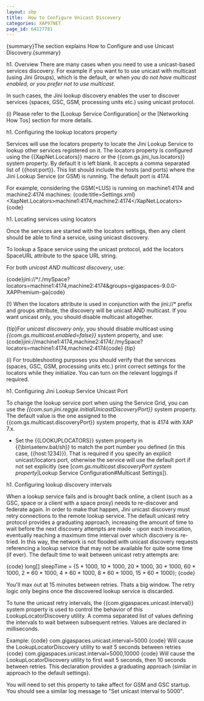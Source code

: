 ```yaml
---
layout: sbp
title:  How to Configure Unicast Discovery
categories: XAP97NET
page_id: 64127781
---
```


{summary}The section explains How to Configure and use Unicast Discovery.{summary}

h1. Overview
There are many cases when you need to use a unicast-based services discovery. For example if you want to to use unicast with multicast (using Jini Groups), which is the default, or when *you do not have multicast enabled, or you prefer not to use multicast*.

In such cases, the Jini lookup discovery enables the user to discover services (spaces, GSC, GSM, processing units etc.) using unicast protocol.

(i) Please refer to the [Lookup Service Configuration] or the [Networking How Tos] section for more details.

h1. Configuring the lookup locators property

Services will use the locators property to locate the Jini Lookup Service to lookup other services registered on it. The locators property is configured using the {{XapNet.Locators}} macro or the {{com.gs.jini_lus.locators}} system property. By default it is left blank. It accepts a comma separated list of {{host:port}}. This list should include the hosts (and ports) where the Jini Lookup Service (or GSM) is running. The default port is 4174.

For example, considering the GSM(+LUS) is running on machine1:4174 and machine2:4174 machines:
{code:title=Settings.xml}
<XapNet.Locators>machine1:4174,machine2:4174</XapNet.Locators>
{code}

h1. Locating services using locators

Once the services are started with the locators settings, then any client should be able to find a service, using unicast discovery.

To lookup a Space service using the unicast protocol, add the locators SpaceURL attribute to the space URL string.

For both *unicast AND multicast discovery*, use:

{code}jini://*/./mySpace?locators=machine1:4174,machine2:4174&groups=gigaspaces-9.0.0-XAPPremium-ga{code}

(!) When the locators attribute is used in conjunction with the jini://* prefix and groups attribute, the discovery will be unicast AND multicast.
If you want unicast only, you should disable multicast altogether.

{tip}For *unicast discovery only*, you should disable multicast using *{{com.gs.multicast.enabled=false}}* system property, and use:
{code}jini://machine1:4174,machine2:4174/./mySpace?locators=machine1:4174,machine2:4174{code}
{tip}

(i) For troubleshooting purposes you should verify that the services (spaces, GSC, GSM, processing units etc.) print correct settings for the locators while they initialize. You can turn on the relevant loggings if required.

h1. Configuring Jini Lookup Service Unicast Port

To change the lookup service port when using the Service Grid, you can use the *{{com.sun.jini.reggie.initialUnicastDiscoveryPort}}* system property. The default value is the one assigned to the {{com.gs.multicast.discoveryPort}} system property, that is 4174 with XAP 7.x.
- Set the {{LOOKUPLOCATORS}} system property in {{<GigaSpaces Root>\bin\setenv.bat/sh}} to match the port number you defined (in this case, {{host:1234}}). That is required if you specify an explicit unicast/locators port, otherwise the service will use the default port if not set explicitly (see [*com.gs.multicast.discoveryPort system property*|Lookup Service Configuration#Multicast Settings]).

h1. Configuring lookup discovery intervals

When a lookup service fails and is brought back online, a client (such as a GSC, space or a client with a space proxy) needs to re-discover and federate again. In order to make that happen, Jini unicast discovery must retry connections to the remote lookup service. The default unicast retry protocol provides a graduating approach, increasing the amount of time to wait before the next discovery attempts are made - upon each invocation, eventually reaching a maximum time interval over which discovery is re-tried. In this way, the network is not flooded with unicast discovery requests referencing a lookup service that may not be available for quite some time (if ever). The default time to wait between unicast retry attempts are:

{code}
long[] sleepTime = {5 * 1000, 10 * 1000, 20 * 1000,
                                    30 * 1000, 60 * 1000,
                                    2 * 60 * 1000, 4 * 60 * 1000,
                                    8 * 60 * 1000, 15 * 60 * 1000};
{code}

You'll max out at 15 minutes between retries. Thats a big window.
The retry logic only begins once the discovered lookup service is discarded.

To tune the unicast retry intervals, the {{com.gigaspaces.unicast.interval}} system property is used to control the behavior of this LookupLocatorDiscovery utility. A comma separated list of values defining the intervals to wait between subsequent retries. Values are declared in milliseconds.

Example:
{code}
com.gigaspaces.unicast.interval=5000
{code}
Will cause the LookupLocatorDiscovery utility to wait 5 seconds between retries
{code}
com.gigaspaces.unicast.interval=5000,10000
{code}
Will cause the LookupLocatorDiscovery utility to first wait 5 seconds, then 10 seconds between retries. This declaration provides a graduating approach (similar in approach to the default settings).

You will need to set this property to take affect for GSM and GSC startup. You should see a similar log message to "Set unicast interval to 5000".
